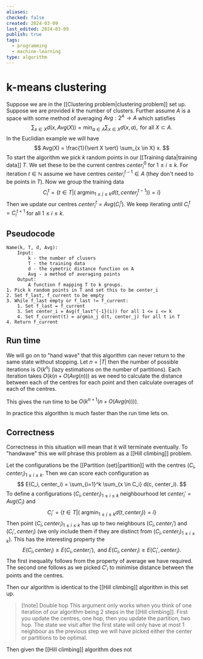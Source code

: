 ```yaml
---
aliases: 
checked: false
created: 2024-03-09
last_edited: 2024-03-09
publish: true
tags:
  - programming
  - machine-learning
type: algorithm
---
```

# k-means clustering

Suppose we are in the [[Clustering problem|clustering problem]] set up. Suppose we are provided $k$ the number of clusters. Further assume $A$ is a space with some method of averaging $Avg:2^A \rightarrow A$ which satisfies 
$$
\sum_{x \in X} d(x, Avg(X)) = \min_{a \in A} \sum_{x \in X} d(x,a), \mbox{ for all } X \subset A.
$$
In the Euclidian example we will have 
$$
Avg(X) = \frac{1}{\vert X \vert} \sum_{x \in X} x.
$$
To start the algorithm we pick $k$ random points in our [[Training data|training data]] $T$. We set these to be the current centres $center^0_i$ for $1 \leq i \leq k$. For iteration $t \in \mathbb{N}$ assume we have centres $center_i^{t-1} \in A$ (they don't need to be points in $T$). Now we group the training data
$$
C^t_i = \left \{t \in T \Bigg \vert \left ( \mbox{ arg}\min_{1 \leq j \leq k} d(t, center_j^{t-1}) \right ) = i \right \}
$$
Then we update our centres $center_i^t = Avg(C_i^t)$. We keep iterating until $C_i^t = C_i^{t+1}$ for all $1 \leq i \leq k$. 

## Pseudocode

```pseudocode
Name(k, T, d, Avg):
	Input:
		k - the number of clusers
		T - the training data
		d - the symetric distance function on A
		Avg - a method of averaging points
	Output:
		A function f mapping T to k groups.
1. Pick k random points in T and set this to be center_i
2. Set f_last, f_current to be empty
3. While f_last empty or f_last != f_current:
	1. Set f_last = f_current
	3. Set center_i = Avg(f_last^{-1}(i)) for all 1 <= i <= k
	4. Set f_current(t) = argmin_j d(t, center_j) for all t in T
4. Return f_current
```

## Run time

We will go on to "hand wave" that this algorithm can never return to the same state without stopping. Let $n = \vert T \vert$ then the number of possible iterations is $O(k^n)$ (lazy estimations on the number of partitions). Each iteration takes $O(k(n+O(Avg(n)))$ as we need to calculate the distance between each of the centres for each point and then calculate overages of each of the centres.  

This gives the run time to be $O(k^{n+1}(n + O(Avg(n))))$.

In practice this algorithm is much faster than the run time lets on.

## Correctness

Correctness in this situation will mean that it will terminate eventually. To "handwave" this we will phrase this problem as a [[Hill climbing]] problem.

Let the configurations be the [[Partition (set)|partition]] with the centres $(C_i, center_i)_{1 \leq i \leq k}$. Then we can score each configuration as
$$
E(C_i, center_i) = \sum_{i=1}^k \sum_{x \in C_i} d(c, center_i).
$$
To define a configurations $(C_i, center_i)_{1 \leq i \leq k}$ neighbourhood let $center_i' = Avg(C_i)$ and $$
C_i' = \left \{t \in T \Bigg \vert \left ( \mbox{ arg}\min_{1 \leq j \leq k} d(t, center_j) \right ) = i \right \}
$$
Then point $(C_i, center_i)_{1 \leq i \leq k}$ has up to two neighbours $(C_i, center_i')$ and $(C_i', center_i)$ (we only include them if they are distinct from $(C_i, center_i)_{1 \leq i \leq k}$). This has the interesting property the
$$E(C_i,center_i) \geq E(C_i, center_i'), \mbox{ and } E(C_i,center_i) \geq E(C_i', center_i).
$$
The first inequality follows from the property of average we have required. The second one follows as we picked $C'_i$ to minimise distance between the points and the centres.

Then our algorithm is identical to the [[Hill climbing]] algorithm in this set up. 

>[!note] Double hop
> This argument only works when you think of one iteration of our algorithm being 2 steps in the [[Hill climbing]]. First you update the centres, one hop, then you update the partition, two hop.
> The state we visit after the first state will only have at most 1 neighbour as the previous step we will have picked either the center or partitions to be optimal. 

Then given the [[Hill climbing]] algorithm does not 
